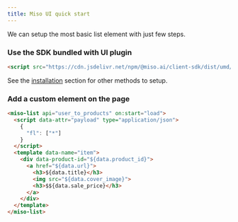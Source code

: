 ```yaml
---
title: Miso UI quick start
---
```


We can setup the most basic list element with just few steps.

### Use the SDK bundled with UI plugin
```html
<script src="https://cdn.jsdelivr.net/npm/@miso.ai/client-sdk/dist/umd/miso-with-ui.min.js"></script>
```

See the [installation](./installation) section for other methods to setup.

### Add a custom element on the page
```html
<miso-list api="user_to_products" on:start="load">
  <script data-attr="payload" type="application/json">
    {
      "fl": ["*"]
    }
  </script>
  <template data-name="item">
    <div data-product-id="${data.product_id}">
      <a href="${data.url}">
        <h3>${data.title}</h3>
        <img src="${data.cover_image}">
        <h3>$${data.sale_price}</h3>
      </a>
    </div>
  </template>
</miso-list>
```
